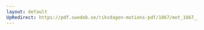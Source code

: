 ```yaml
---
layout: default
UpRedirect: https://pdf.swedeb.se/riksdagen-motions-pdf/1867/mot_1867__ak__00006/mot_1867__ak__00006_002.pdf
---
```

